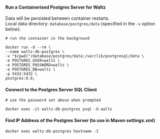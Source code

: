 #### Run a Containerised Postgres Server for Waltz 

Data will be persisted between container restarts.  
Local data directory: `database/postgres/data` (specified in the `-v` option below).

```
# run the container in the background

docker run -d --rm \
--name waltz-db-postgres \
-v "$(pwd)"/database/postgres/data:/var/lib/postgresql/data \
-e POSTGRES_USER=waltz \
-e POSTGRES_PASSWORD=waltz \
-e POSTGRES_DB=waltz \
-p 5432:5432 \
postgres:9.6;
```

#### Connect to the Postgres Server SQL Client
```
# use the password set above when prompted

docker exec -it waltz-db-postgres psql -U waltz
```

#### Find IP Address of the Postgres Server (to use in Maven settings.xml)
```
docker exec waltz-db-postgres hostname -I
```
